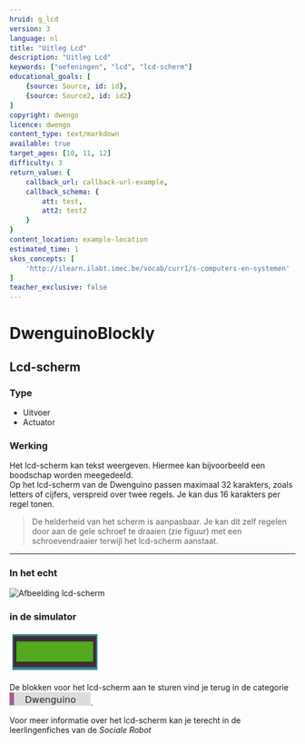 ```yaml
---
hruid: g_lcd
version: 3
language: nl
title: "Uitleg Lcd"
description: "Uitleg Lcd"
keywords: ["oefeningen", "lcd", "lcd-scherm"]
educational_goals: [
    {source: Source, id: id}, 
    {source: Source2, id: id2}
]
copyright: dwengo
licence: dwengo
content_type: text/markdown
available: true
target_ages: [10, 11, 12]
difficulty: 3
return_value: {
    callback_url: callback-url-example,
    callback_schema: {
        att: test,
        att2: test2
    }
}
content_location: example-location
estimated_time: 1
skos_concepts: [
    'http://ilearn.ilabt.imec.be/vocab/curr1/s-computers-en-systemen'
]
teacher_exclusive: false
---
```

# DwenguinoBlockly
## Lcd-scherm

### Type
- Uitvoer
- Actuator

### Werking
Het lcd-scherm kan tekst weergeven. Hiermee kan bijvoorbeeld een boodschap worden meegedeeld.<br>
Op het lcd-scherm van de Dwenguino passen maximaal 32 karakters, zoals letters of cijfers, verspreid over twee regels. Je kan dus 16 karakters per regel tonen. 

> De helderheid van het scherm is aanpasbaar. Je kan dit zelf regelen door aan de gele schroef te draaien (zie figuur) met een schroevendraaier terwijl het lcd-scherm aanstaat.

***

### In het echt

![](embed/dwenguino_lcd.png "Afbeelding lcd-scherm")

### in de simulator

![](embed/lcd.png "lcd-scherm")

De blokken voor het lcd-scherm aan te sturen vind je terug in de categorie ![](embed/cat_dwenguino.png "categorie dwenguino").

<div class="alert alert-box alert-success">
Voor meer informatie over het lcd-scherm kan je terecht in de leerlingenfiches van de <em>Sociale Robot</em>
</div>